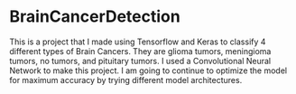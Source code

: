 # BrainCancerDetection
This is a project that I made using Tensorflow and Keras to classify 4 different types of Brain Cancers. They are glioma tumors,  meningioma tumors, no tumors, and pituitary tumors. I used a Convolutional Neural Network to make this project. I am going to continue to optimize the model for maximum accuracy by trying different model architectures. 
